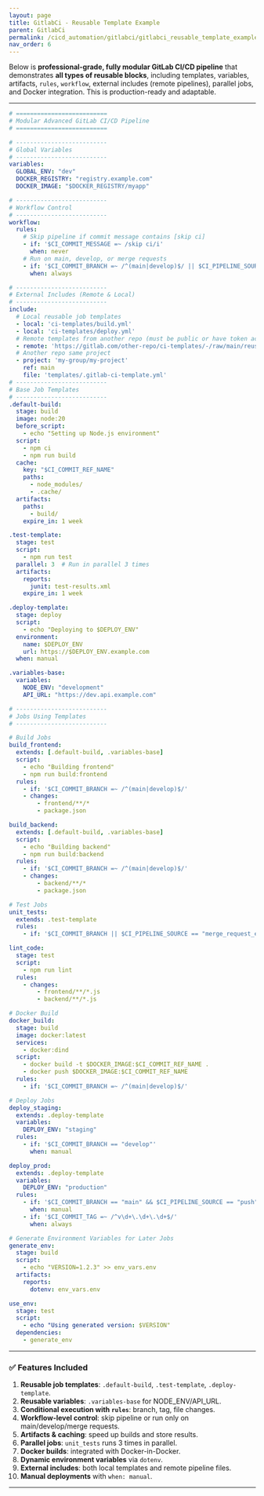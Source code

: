```yaml
---
layout: page
title: GitlabCi - Reusable Template Example
parent: GitlabCi
permalink: /cicd_automation/gitlabci/gitlabci_reusable_template_example
nav_order: 6
---
```


Below is  **professional-grade, fully modular GitLab CI/CD pipeline** that demonstrates **all types of reusable blocks**, including templates, variables, artifacts, `rules`, `workflow`, external includes (remote pipelines), parallel jobs, and Docker integration. This is production-ready and adaptable.

---

```yaml
# ==========================
# Modular Advanced GitLab CI/CD Pipeline
# ==========================

# --------------------------
# Global Variables
# --------------------------
variables:
  GLOBAL_ENV: "dev"
  DOCKER_REGISTRY: "registry.example.com"
  DOCKER_IMAGE: "$DOCKER_REGISTRY/myapp"

# --------------------------
# Workflow Control
# --------------------------
workflow:
  rules:
    # Skip pipeline if commit message contains [skip ci]
    - if: '$CI_COMMIT_MESSAGE =~ /skip ci/i'
      when: never
    # Run on main, develop, or merge requests
    - if: '$CI_COMMIT_BRANCH =~ /^(main|develop)$/ || $CI_PIPELINE_SOURCE == "merge_request_event"'
      when: always

# --------------------------
# External Includes (Remote & Local)
# --------------------------
include:
  # Local reusable job templates
  - local: 'ci-templates/build.yml'
  - local: 'ci-templates/deploy.yml'
  # Remote templates from another repo (must be public or have token access)
  - remote: 'https://gitlab.com/other-repo/ci-templates/-/raw/main/reusable-jobs.yml'
  # Another repo same project
  - project: 'my-group/my-project'
    ref: main
    file: 'templates/.gitlab-ci-template.yml'
# --------------------------
# Base Job Templates
# --------------------------
.default-build:
  stage: build
  image: node:20
  before_script:
    - echo "Setting up Node.js environment"
  script:
    - npm ci
    - npm run build
  cache:
    key: "$CI_COMMIT_REF_NAME"
    paths:
      - node_modules/
      - .cache/
  artifacts:
    paths:
      - build/
    expire_in: 1 week

.test-template:
  stage: test
  script:
    - npm run test
  parallel: 3  # Run in parallel 3 times
  artifacts:
    reports:
      junit: test-results.xml
    expire_in: 1 week

.deploy-template:
  stage: deploy
  script:
    - echo "Deploying to $DEPLOY_ENV"
  environment:
    name: $DEPLOY_ENV
    url: https://$DEPLOY_ENV.example.com
  when: manual

.variables-base:
  variables:
    NODE_ENV: "development"
    API_URL: "https://dev.api.example.com"

# --------------------------
# Jobs Using Templates
# --------------------------

# Build Jobs
build_frontend:
  extends: [.default-build, .variables-base]
  script:
    - echo "Building frontend"
    - npm run build:frontend
  rules:
    - if: '$CI_COMMIT_BRANCH =~ /^(main|develop)$/'
    - changes:
        - frontend/**/*
        - package.json

build_backend:
  extends: [.default-build, .variables-base]
  script:
    - echo "Building backend"
    - npm run build:backend
  rules:
    - if: '$CI_COMMIT_BRANCH =~ /^(main|develop)$/'
    - changes:
        - backend/**/*
        - package.json

# Test Jobs
unit_tests:
  extends: .test-template
  rules:
    - if: '$CI_COMMIT_BRANCH || $CI_PIPELINE_SOURCE == "merge_request_event"'

lint_code:
  stage: test
  script:
    - npm run lint
  rules:
    - changes:
        - frontend/**/*.js
        - backend/**/*.js

# Docker Build
docker_build:
  stage: build
  image: docker:latest
  services:
    - docker:dind
  script:
    - docker build -t $DOCKER_IMAGE:$CI_COMMIT_REF_NAME .
    - docker push $DOCKER_IMAGE:$CI_COMMIT_REF_NAME
  rules:
    - if: '$CI_COMMIT_BRANCH =~ /^(main|develop)$/'

# Deploy Jobs
deploy_staging:
  extends: .deploy-template
  variables:
    DEPLOY_ENV: "staging"
  rules:
    - if: '$CI_COMMIT_BRANCH == "develop"'
      when: manual

deploy_prod:
  extends: .deploy-template
  variables:
    DEPLOY_ENV: "production"
  rules:
    - if: '$CI_COMMIT_BRANCH == "main" && $CI_PIPELINE_SOURCE == "push"'
      when: manual
    - if: '$CI_COMMIT_TAG =~ /^v\d+\.\d+\.\d+$/'
      when: always

# Generate Environment Variables for Later Jobs
generate_env:
  stage: build
  script:
    - echo "VERSION=1.2.3" >> env_vars.env
  artifacts:
    reports:
      dotenv: env_vars.env

use_env:
  stage: test
  script:
    - echo "Using generated version: $VERSION"
  dependencies:
    - generate_env
```

---

### ✅ Features Included

1. **Reusable job templates**: `.default-build`, `.test-template`, `.deploy-template`.
2. **Reusable variables**: `.variables-base` for NODE\_ENV/API\_URL.
3. **Conditional execution with `rules`**: branch, tag, file changes.
4. **Workflow-level control**: skip pipeline or run only on main/develop/merge requests.
5. **Artifacts & caching**: speed up builds and store results.
6. **Parallel jobs**: `unit_tests` runs 3 times in parallel.
7. **Docker builds**: integrated with Docker-in-Docker.
8. **Dynamic environment variables** via `dotenv`.
9. **External includes**: both local templates and remote pipeline files.
10. **Manual deployments** with `when: manual`.

---

